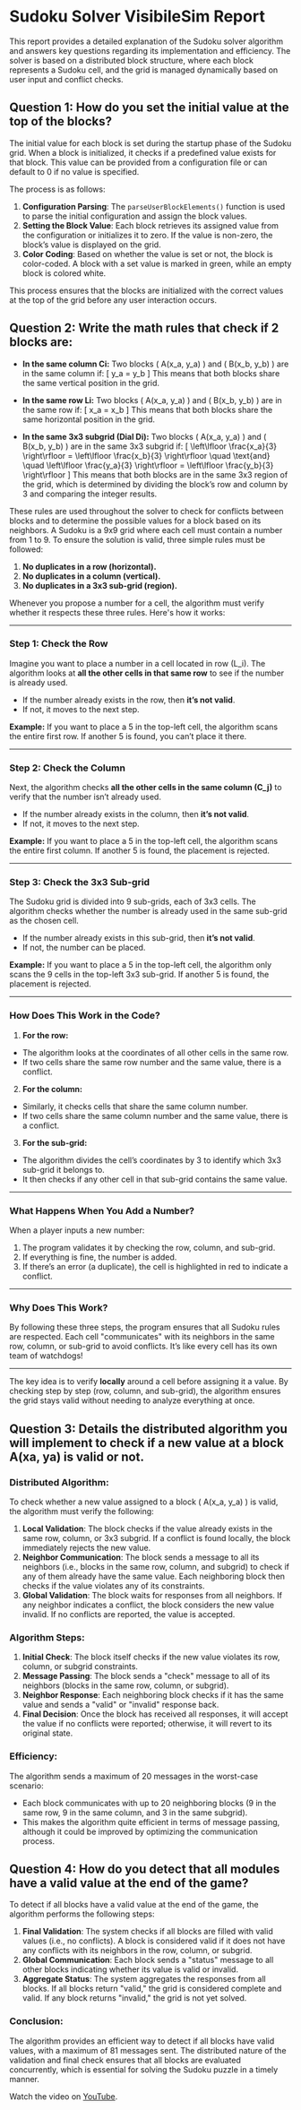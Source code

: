# Sudoku Solver VisibileSim Report

This report provides a detailed explanation of the Sudoku solver algorithm and answers key questions regarding its implementation and efficiency. The solver is based on a distributed block structure, where each block represents a Sudoku cell, and the grid is managed dynamically based on user input and conflict checks.

## Question 1: How do you set the initial value at the top of the blocks?

The initial value for each block is set during the startup phase of the Sudoku grid. When a block is initialized, it checks if a predefined value exists for that block. This value can be provided from a configuration file or can default to 0 if no value is specified.

The process is as follows:
1. **Configuration Parsing**: The `parseUserBlockElements()` function is used to parse the initial configuration and assign the block values.
2. **Setting the Block Value**: Each block retrieves its assigned value from the configuration or initializes it to zero. If the value is non-zero, the block’s value is displayed on the grid.
3. **Color Coding**: Based on whether the value is set or not, the block is color-coded. A block with a set value is marked in green, while an empty block is colored white.

This process ensures that the blocks are initialized with the correct values at the top of the grid before any user interaction occurs.

## Question 2: Write the math rules that check if 2 blocks are:

- **In the same column Ci:**
  Two blocks \( A(x_a, y_a) \) and \( B(x_b, y_b) \) are in the same column if:
  \[
  y_a = y_b
  \]
  This means that both blocks share the same vertical position in the grid.

- **In the same row Li:**
  Two blocks \( A(x_a, y_a) \) and \( B(x_b, y_b) \) are in the same row if:
  \[
  x_a = x_b
  \]
  This means that both blocks share the same horizontal position in the grid.

- **In the same 3x3 subgrid (Dial Di):**
  Two blocks \( A(x_a, y_a) \) and \( B(x_b, y_b) \) are in the same 3x3 subgrid if:
  \[
  \left\lfloor \frac{x_a}{3} \right\rfloor = \left\lfloor \frac{x_b}{3} \right\rfloor \quad \text{and} \quad \left\lfloor \frac{y_a}{3} \right\rfloor = \left\lfloor \frac{y_b}{3} \right\rfloor
  \]
  This means that both blocks are in the same 3x3 region of the grid, which is determined by dividing the block’s row and column by 3 and comparing the integer results.

These rules are used throughout the solver to check for conflicts between blocks and to determine the possible values for a block based on its neighbors.
A Sudoku is a 9x9 grid where each cell must contain a number from 1 to 9. To ensure the solution is valid, three simple rules must be followed:

1. **No duplicates in a row (horizontal).**
2. **No duplicates in a column (vertical).**
3. **No duplicates in a 3x3 sub-grid (region).**

Whenever you propose a number for a cell, the algorithm must verify whether it respects these three rules. Here's how it works:

---

### **Step 1: Check the Row**
Imagine you want to place a number in a cell located in row \(L_i\). The algorithm looks at **all the other cells in that same row** to see if the number is already used.

- If the number already exists in the row, then **it’s not valid**.
- If not, it moves to the next step.

**Example:** If you want to place a 5 in the top-left cell, the algorithm scans the entire first row. If another 5 is found, you can’t place it there.

---

### **Step 2: Check the Column**
Next, the algorithm checks **all the other cells in the same column \(C_j\)** to verify that the number isn’t already used.

- If the number already exists in the column, then **it’s not valid**.
- If not, it moves to the next step.

**Example:** If you want to place a 5 in the top-left cell, the algorithm scans the entire first column. If another 5 is found, the placement is rejected.

---

### **Step 3: Check the 3x3 Sub-grid**
The Sudoku grid is divided into 9 sub-grids, each of 3x3 cells. The algorithm checks whether the number is already used in the same sub-grid as the chosen cell.

- If the number already exists in this sub-grid, then **it’s not valid**.
- If not, the number can be placed.

**Example:** If you want to place a 5 in the top-left cell, the algorithm only scans the 9 cells in the top-left 3x3 sub-grid. If another 5 is found, the placement is rejected.

---

### **How Does This Work in the Code?**

1. **For the row:**
  - The algorithm looks at the coordinates of all other cells in the same row.
  - If two cells share the same row number and the same value, there is a conflict.

2. **For the column:**
  - Similarly, it checks cells that share the same column number.
  - If two cells share the same column number and the same value, there is a conflict.

3. **For the sub-grid:**
  - The algorithm divides the cell’s coordinates by 3 to identify which 3x3 sub-grid it belongs to.
  - It then checks if any other cell in that sub-grid contains the same value.

---

### **What Happens When You Add a Number?**
When a player inputs a new number:
1. The program validates it by checking the row, column, and sub-grid.
2. If everything is fine, the number is added.
3. If there’s an error (a duplicate), the cell is highlighted in red to indicate a conflict.

---

### **Why Does This Work?**
By following these three steps, the program ensures that all Sudoku rules are respected. Each cell "communicates" with its neighbors in the same row, column, or sub-grid to avoid conflicts. It’s like every cell has its own team of watchdogs!

---

The key idea is to verify **locally** around a cell before assigning it a value. By checking step by step (row, column, and sub-grid), the algorithm ensures the grid stays valid without needing to analyze everything at once.

## Question 3: Details the distributed algorithm you will implement to check if a new value at a block A(xa, ya) is valid or not.

### Distributed Algorithm:
To check whether a new value assigned to a block \( A(x_a, y_a) \) is valid, the algorithm must verify the following:
1. **Local Validation**: The block checks if the value already exists in the same row, column, or 3x3 subgrid. If a conflict is found locally, the block immediately rejects the new value.
2. **Neighbor Communication**: The block sends a message to all its neighbors (i.e., blocks in the same row, column, and subgrid) to check if any of them already have the same value. Each neighboring block then checks if the value violates any of its constraints.
3. **Global Validation**: The block waits for responses from all neighbors. If any neighbor indicates a conflict, the block considers the new value invalid. If no conflicts are reported, the value is accepted.

### Algorithm Steps:
1. **Initial Check**: The block itself checks if the new value violates its row, column, or subgrid constraints.
2. **Message Passing**: The block sends a "check" message to all of its neighbors (blocks in the same row, column, or subgrid).
3. **Neighbor Response**: Each neighboring block checks if it has the same value and sends a "valid" or "invalid" response back.
4. **Final Decision**: Once the block has received all responses, it will accept the value if no conflicts were reported; otherwise, it will revert to its original state.

### Efficiency:
The algorithm sends a maximum of 20 messages in the worst-case scenario:
- Each block communicates with up to 20 neighboring blocks (9 in the same row, 9 in the same column, and 3 in the same subgrid).
- This makes the algorithm quite efficient in terms of message passing, although it could be improved by optimizing the communication process.

## Question 4: How do you detect that all modules have a valid value at the end of the game?

To detect if all blocks have a valid value at the end of the game, the algorithm performs the following steps:
1. **Final Validation**: The system checks if all blocks are filled with valid values (i.e., no conflicts). A block is considered valid if it does not have any conflicts with its neighbors in the row, column, or subgrid.
2. **Global Communication**: Each block sends a "status" message to all other blocks indicating whether its value is valid or invalid.
3. **Aggregate Status**: The system aggregates the responses from all blocks. If all blocks return "valid," the grid is considered complete and valid. If any block returns "invalid," the grid is not yet solved.

### Conclusion:
The algorithm provides an efficient way to detect if all blocks have valid values, with a maximum of 81 messages sent. The distributed nature of the validation and final check ensures that all blocks are evaluated concurrently, which is essential for solving the Sudoku puzzle in a timely manner.

Watch the video on [YouTube](https://youtu.be/9Ijr1DpHRqg).
